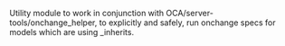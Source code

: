 Utility module to work in conjunction with OCA/server-tools/onchange_helper, to explicitly and safely, run onchange specs for models which are using _inherits.
